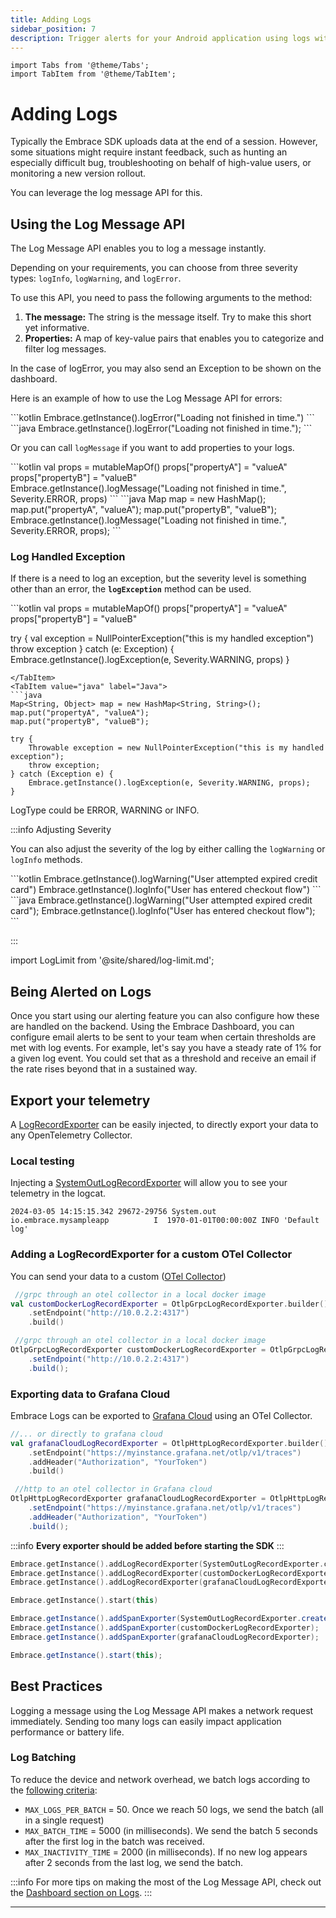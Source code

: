```yaml
---
title: Adding Logs
sidebar_position: 7
description: Trigger alerts for your Android application using logs with the Embrace SDK
---
```


```mdx-code-block
import Tabs from '@theme/Tabs';
import TabItem from '@theme/TabItem';
```

# Adding Logs

Typically the Embrace SDK uploads data at the end of a session. However, some situations 
might require instant feedback, such as hunting an especially difficult bug, troubleshooting 
on behalf of high-value users, or monitoring a new version rollout.

You can leverage the log message API for this.

## Using the Log Message API

The Log Message API enables you to log a message instantly. 

Depending on your requirements, you can choose from three severity types: `logInfo`, `logWarning`, and `logError`.

To use this API, you need to pass the following arguments to the method:

1. **The message:** The string is the message itself. Try to make this short yet informative.
2. **Properties:** A map of key-value pairs that enables you to categorize and filter log messages.

In the case of logError, you may also send an Exception to be shown on the dashboard.

Here is an example of how to use the Log Message API for errors:

<Tabs groupId="android-language" queryString="android-language">
<TabItem value="kotlin" label="Kotlin">
```kotlin
Embrace.getInstance().logError("Loading not finished in time.")
```
</TabItem>
<TabItem value="java" label="Java">
```java
Embrace.getInstance().logError("Loading not finished in time.");
```
</TabItem>
</Tabs>

Or you can call `logMessage` if you want to add properties to your logs.

<Tabs groupId="android-language" queryString="android-language">
<TabItem value="kotlin" label="Kotlin">
```kotlin
val props = mutableMapOf<String, Any>()
props["propertyA"] = "valueA"
props["propertyB"] = "valueB"
Embrace.getInstance().logMessage("Loading not finished in time.", Severity.ERROR, props)
```
</TabItem>
<TabItem value="java" label="Java">
```java
Map<String, Object> map = new HashMap<String, String>();
map.put("propertyA", "valueA");
map.put("propertyB", "valueB");
Embrace.getInstance().logMessage("Loading not finished in time.", Severity.ERROR, props);
```
</TabItem>
</Tabs>

### Log Handled Exception

If there is a need to log an exception, but the severity level is something other than an error, the **`logException`** method can be used.

<Tabs groupId="android-language" queryString="android-language">
<TabItem value="kotlin" label="Kotlin">
```kotlin
val props = mutableMapOf<String, Any>()
props["propertyA"] = "valueA"
props["propertyB"] = "valueB"

try {
    val exception = NullPointerException("this is my handled exception")
    throw exception
} catch (e: Exception) {
    Embrace.getInstance().logException(e, Severity.WARNING, props)
}
```
</TabItem>
<TabItem value="java" label="Java">
```java
Map<String, Object> map = new HashMap<String, String>();
map.put("propertyA", "valueA");
map.put("propertyB", "valueB");

try {
    Throwable exception = new NullPointerException("this is my handled exception");
    throw exception;
} catch (Exception e) {
    Embrace.getInstance().logException(e, Severity.WARNING, props);
}
```
</TabItem>
</Tabs>


LogType could be ERROR,  WARNING or INFO.

:::info Adjusting Severity

You can also adjust the severity of the log by either calling the `logWarning` or `logInfo` methods.

<Tabs groupId="android-language" queryString="android-language">
<TabItem value="kotlin" label="Kotlin">
```kotlin
Embrace.getInstance().logWarning("User attempted expired credit card")
Embrace.getInstance().logInfo("User has entered checkout flow")
```
</TabItem>
<TabItem value="java" label="Java">
```java
Embrace.getInstance().logWarning("User attempted expired credit card");
Embrace.getInstance().logInfo("User has entered checkout flow");
```
</TabItem>
</Tabs>

:::

import LogLimit from '@site/shared/log-limit.md';

<LogLimit />

## Being Alerted on Logs

Once you start using our alerting feature you can also configure how these are handled on the backend.
Using the Embrace Dashboard, you can configure email alerts to be sent to your team when certain thresholds are met with log events.
For example, let's say you have a steady rate of 1% for a given log event. You could set that as a threshold and receive an email if the rate rises beyond that in a sustained way.

## Export your telemetry

A [LogRecordExporter](https://opentelemetry.io/docs/specs/otel/logs/sdk/#logrecordexporter) can be easily injected, to directly export your data to any OpenTelemetry Collector.

### Local testing

Injecting a [SystemOutLogRecordExporter](https://github.com/open-telemetry/opentelemetry-java/blob/main/exporters/logging/src/main/java/io/opentelemetry/exporter/logging/SystemOutLogRecordExporter.java) will allow you to see your telemetry in the logcat.

```
2024-03-05 14:15:15.342 29672-29756 System.out     io.embrace.mysampleapp          I  1970-01-01T00:00:00Z INFO 'Default log'
```

### Adding a LogRecordExporter for a custom OTel Collector

You can send your data to a custom ([OTel Collector](https://github.com/open-telemetry/opentelemetry-java/blob/main/exporters/otlp/all/src/main/java/io/opentelemetry/exporter/otlp/logs/OtlpGrpcLogRecordExporter.java)) 

<Tabs groupId="android-language" queryString="android-language">
<TabItem value="kotlin" label="Kotlin">

```kotlin
 //grpc through an otel collector in a local docker image
val customDockerLogRecordExporter = OtlpGrpcLogRecordExporter.builder()
    .setEndpoint("http://10.0.2.2:4317")
    .build()
```

</TabItem>
<TabItem value="java" label="Java">

```java
 //grpc through an otel collector in a local docker image
OtlpGrpcLogRecordExporter customDockerLogRecordExporter = OtlpGrpcLogRecordExporter.builder()
    .setEndpoint("http://10.0.2.2:4317")
    .build();
```

</TabItem>
</Tabs>

### Exporting data to Grafana Cloud

Embrace Logs can be exported to [Grafana Cloud](https://grafana.com/docs/grafana-cloud/monitor-applications/application-observability/setup/collector/) using an OTel Collector.

<Tabs groupId="android-language" queryString="android-language">
<TabItem value="kotlin" label="Kotlin">

```kotlin
//... or directly to grafana cloud
val grafanaCloudLogRecordExporter = OtlpHttpLogRecordExporter.builder()
    .setEndpoint("https://myinstance.grafana.net/otlp/v1/traces")
    .addHeader("Authorization", "YourToken")
    .build()
```

</TabItem>
<TabItem value="java" label="Java">

```java
 //http to an otel collector in Grafana cloud
OtlpHttpLogRecordExporter grafanaCloudLogRecordExporter = OtlpHttpLogRecordExporter.builder()
    .setEndpoint("https://myinstance.grafana.net/otlp/v1/traces")
    .addHeader("Authorization", "YourToken")
    .build();
```

</TabItem>
</Tabs>

:::info
**Every exporter should be added before starting the SDK**
:::

<Tabs groupId="android-language" queryString="android-language">
<TabItem value="kotlin" label="Kotlin">

```kotlin
Embrace.getInstance().addLogRecordExporter(SystemOutLogRecordExporter.create())
Embrace.getInstance().addLogRecordExporter(customDockerLogRecordExporter)
Embrace.getInstance().addLogRecordExporter(grafanaCloudLogRecordExporter)

Embrace.getInstance().start(this)        
```

</TabItem>
<TabItem value="java" label="Java">

```java
Embrace.getInstance().addSpanExporter(SystemOutLogRecordExporter.create());
Embrace.getInstance().addSpanExporter(customDockerLogRecordExporter);
Embrace.getInstance().addSpanExporter(grafanaCloudLogRecordExporter);

Embrace.getInstance().start(this);
```

</TabItem>
</Tabs>

## Best Practices

Logging a message using the Log Message API makes a network request immediately.
Sending too many logs can easily impact application performance or battery life.

### Log Batching

To reduce the device and network overhead, we batch logs according to the [following criteria](https://github.com/embrace-io/embrace-android-sdk/blob/15f3376641992c52e947869a018364fcfea857f6/embrace-android-sdk/src/main/java/io/embrace/android/embracesdk/internal/logs/LogOrchestrator.kt):

- `MAX_LOGS_PER_BATCH` = 50. Once we reach 50 logs, we send the batch (all in a single request)
- `MAX_BATCH_TIME` = 5000 (in milliseconds). We send the batch 5 seconds after the first log in the batch was received.
- `MAX_INACTIVITY_TIME` = 2000 (in milliseconds). If no new log appears after 2 seconds from the last log, we send the batch.

:::info
For more tips on making the most of the Log Message API, check out the [Dashboard section on Logs](/docs/product/logs/log-messages.md).
:::

---
